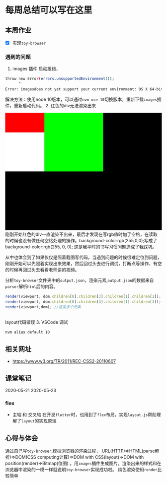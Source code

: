 # 每周总结可以写在这里

## 本周作业
- [x] 实现`toy-browser` 

###  遇到的问题
1. images 插件 启动报错，
```bash
throw new Error(errors.unsupportedEnvironment());
      ^
Error: imagesdoes not yet support your current environment: OS X 64-bit with Unsupported runtime (72)
```
解决方法：使用node 10版本，可以通过`nvm use 10`切换版本，重新下载`images`插件，重新启动代码。
2. 红色的div无法渲染出来

<img src="./code&task/toy-browser/viewport.jpg" width="800" />
刚刚开始红色的div一直渲染不出来，最后才发现在写rgb值时加了空格，在读取的时候也没有做任何空格处理的操作。background-color:rgb(255,0,0);写成了 background-color:rgb(255, 0, 0); 这是我平时的书写习惯问题造成了我踩坑。

从中也体会到了如果仅仅是照着截图写代码，当遇到问题的时候很难定位到问题，刚刚开始可以先照着实现出来效果，然后回过头去进行调试，打断点等操作，有空的时候再回过头去看看老师讲的视频。

分析`toy-browser`文件夹中的`output.json`，渲染元素,`output.json`的数据来自`parser`解析`html`后的内容。
```js
render(viewport, dom.children[0].children[3].children[1].children[1]); // 渲染红色div
render(viewport, dom.children[0].children[3].children[1].children[3]); // 渲染单个元素（绿色div）
render(viewport,dom); //渲染多个元素
 
```
layout代码错误
3. VSCode 调试
```bash
nvm alias default 10
```
## 相关网址
- https://www.w3.org/TR/2011/REC-CSS2-20110607

## 课堂笔记
2020-05-21
2020-05-23
### flex
- 主轴 和 交叉轴
在开发`flutter`时，也用到了`flex`布局，实现`layout.js`帮助理解了`layout`的实现原理

## 心得与体会
通过自己写`toy-browser`,模拟浏览器的渲染过程，
URL(HTTP)=>HTML(parse解析)=>DOM(CSS computing计算)=>DOM with CSS(layout)=>DOM with position(render)=>Bitmap(位图)
。用`images`插件生成图片，渲染出来的样式和在浏览器中渲染的一模一样就说明`toy-browser`实现成功啦。
纯色渲染使用`render`比较简单